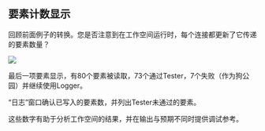 ## 要素计数显示 ##
回顾前面例子的转换。您是否注意到在工作空间运行时，每个连接都更新了它传递的要素数量？

![](./Images/Img2.029.TransformerCounts.png)


最后一项要素显示，有80个要素被读取，73个通过Tester，7个失败（作为狗公园）并继续使用Logger。 

“日志”窗口确认已写入的要素数，并列出Tester未通过的要素。 

这些数字有助于分析工作空间的结果，并在输出与预期不同时提供调试参考。
